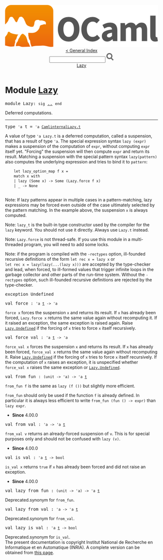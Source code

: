 <!-- ((! set title API !)) ((! set documentation !)) ((! set api !)) ((! set nobreadcrumb !)) -->
<div class="content api"><header><nav class="toc brand"><a class="brand" href="https://ocaml.org/"><img src="colour-logo-gray.svg" class="svg" alt="OCaml"></a></nav><nav class="toc"><a href="index.html">&lt; General Index</a><div class="api_search"><input type="text" name="apisearch" id="api_search" oninput="mySearch(false);" onkeypress="this.oninput();" onclick="this.oninput();" onpaste="this.oninput();">
<img src="search_icon.svg" alt="Search" class="svg" onclick="mySearch(false)"></div>
<div id="search_results"></div><div class="toc_title"><a href="#top">Lazy</a></div><ul></ul></nav></header>

<h1>Module <a href="type_Lazy.html">Lazy</a></h1>

<pre><span id="MODULELazy"><span class="keyword">module</span> Lazy</span>: <code class="code"><span class="keyword">sig</span></code> <a href="Lazy.html">..</a> <code class="code"><span class="keyword">end</span></code></pre><div class="info module top">
<div class="info-desc">
<p>Deferred computations.</p>
</div>
</div>
<hr width="100%">

<pre><span id="TYPEt"><span class="keyword">type</span> <code class="type">'a</code> t</span> = <code class="type">'a <a href="CamlinternalLazy.html#TYPEt">CamlinternalLazy.t</a></code> </pre>
<div class="info ">
<div class="info-desc">
<p>A value of type <code class="code"><span class="keywordsign">'</span>a&nbsp;<span class="constructor">Lazy</span>.t</code> is a deferred computation, called
   a suspension, that has a result of type <code class="code"><span class="keywordsign">'</span>a</code>.  The special
   expression syntax <code class="code"><span class="keyword">lazy</span>&nbsp;(expr)</code> makes a suspension of the
   computation of <code class="code">expr</code>, without computing <code class="code">expr</code> itself yet.
   "Forcing" the suspension will then compute <code class="code">expr</code> and return its
   result. Matching a suspension with the special pattern syntax
   <code class="code"><span class="keyword">lazy</span>(pattern)</code> also computes the underlying expression and
   tries to bind it to <code class="code">pattern</code>:</p>

<pre class="codepre"><code class="code">    <span class="keyword">let</span> lazy_option_map f x =
    <span class="keyword">match</span> x <span class="keyword">with</span>
    <span class="keywordsign">|</span> <span class="keyword">lazy</span> (<span class="constructor">Some</span> x) <span class="keywordsign">-&gt;</span> <span class="constructor">Some</span> (<span class="constructor">Lazy</span>.force f x)
    <span class="keywordsign">|</span> _ <span class="keywordsign">-&gt;</span> <span class="constructor">None</span>
  </code></pre>
<p>Note: If lazy patterns appear in multiple cases in a pattern-matching,
   lazy expressions may be forced even outside of the case ultimately selected
   by the pattern matching. In the example above, the suspension <code class="code">x</code> is always
   computed.</p>

<p>Note: <code class="code">lazy_t</code> is the built-in type constructor used by the compiler
   for the <code class="code"><span class="keyword">lazy</span></code> keyword.  You should not use it directly.  Always use
   <code class="code"><span class="constructor">Lazy</span>.t</code> instead.</p>

<p>Note: <code class="code"><span class="constructor">Lazy</span>.force</code> is not thread-safe.  If you use this module in
   a multi-threaded program, you will need to add some locks.</p>

<p>Note: if the program is compiled with the <code class="code">-rectypes</code> option,
   ill-founded recursive definitions of the form <code class="code"><span class="keyword">let</span>&nbsp;<span class="keyword">rec</span>&nbsp;x&nbsp;=&nbsp;<span class="keyword">lazy</span>&nbsp;x</code>
   or <code class="code"><span class="keyword">let</span>&nbsp;<span class="keyword">rec</span>&nbsp;x&nbsp;=&nbsp;<span class="keyword">lazy</span>(<span class="keyword">lazy</span>(...(<span class="keyword">lazy</span>&nbsp;x)))</code> are accepted by the type-checker
   and lead, when forced, to ill-formed values that trigger infinite
   loops in the garbage collector and other parts of the run-time system.
   Without the <code class="code">-rectypes</code> option, such ill-founded recursive definitions
   are rejected by the type-checker.</p>
</div>
</div>


<pre><span id="EXCEPTIONUndefined"><span class="keyword">exception</span> Undefined</span></pre>

<pre><span id="VALforce"><span class="keyword">val</span> force</span> : <code class="type">'a <a href="Lazy.html#TYPEt">t</a> -&gt; 'a</code></pre><div class="info ">
<div class="info-desc">
<p><code class="code">force&nbsp;x</code> forces the suspension <code class="code">x</code> and returns its result.
   If <code class="code">x</code> has already been forced, <code class="code"><span class="constructor">Lazy</span>.force&nbsp;x</code> returns the
   same value again without recomputing it.  If it raised an exception,
   the same exception is raised again.
   Raise <a href="Lazy.html#EXCEPTIONUndefined"><code class="code"><span class="constructor">Lazy</span>.<span class="constructor">Undefined</span></code></a> if the forcing of <code class="code">x</code> tries to force <code class="code">x</code> itself
   recursively.</p>
</div>
</div>

<pre><span id="VALforce_val"><span class="keyword">val</span> force_val</span> : <code class="type">'a <a href="Lazy.html#TYPEt">t</a> -&gt; 'a</code></pre><div class="info ">
<div class="info-desc">
<p><code class="code">force_val&nbsp;x</code> forces the suspension <code class="code">x</code> and returns its
    result.  If <code class="code">x</code> has already been forced, <code class="code">force_val&nbsp;x</code>
    returns the same value again without recomputing it.
    Raise <a href="Lazy.html#EXCEPTIONUndefined"><code class="code"><span class="constructor">Lazy</span>.<span class="constructor">Undefined</span></code></a> if the forcing of <code class="code">x</code> tries to force <code class="code">x</code> itself
    recursively.
    If the computation of <code class="code">x</code> raises an exception, it is unspecified
    whether <code class="code">force_val&nbsp;x</code> raises the same exception or <a href="Lazy.html#EXCEPTIONUndefined"><code class="code"><span class="constructor">Lazy</span>.<span class="constructor">Undefined</span></code></a>.</p>
</div>
</div>

<pre><span id="VALfrom_fun"><span class="keyword">val</span> from_fun</span> : <code class="type">(unit -&gt; 'a) -&gt; 'a <a href="Lazy.html#TYPEt">t</a></code></pre><div class="info ">
<div class="info-desc">
<p><code class="code">from_fun&nbsp;f</code> is the same as <code class="code"><span class="keyword">lazy</span>&nbsp;(f&nbsp;())</code> but slightly more efficient.</p>

<p><code class="code">from_fun</code> should only be used if the function <code class="code">f</code> is already defined.
    In particular it is always less efficient to write
    <code class="code">from_fun&nbsp;(<span class="keyword">fun</span>&nbsp;()&nbsp;<span class="keywordsign">-&gt;</span>&nbsp;expr)</code> than <code class="code"><span class="keyword">lazy</span>&nbsp;expr</code>.</p>
</div>
<ul class="info-attributes">
<li><b>Since</b> 4.00.0</li>
</ul>
</div>

<pre><span id="VALfrom_val"><span class="keyword">val</span> from_val</span> : <code class="type">'a -&gt; 'a <a href="Lazy.html#TYPEt">t</a></code></pre><div class="info ">
<div class="info-desc">
<p><code class="code">from_val&nbsp;v</code> returns an already-forced suspension of <code class="code">v</code>.
    This is for special purposes only and should not be confused with
    <code class="code"><span class="keyword">lazy</span>&nbsp;(v)</code>.</p>
</div>
<ul class="info-attributes">
<li><b>Since</b> 4.00.0</li>
</ul>
</div>

<pre><span id="VALis_val"><span class="keyword">val</span> is_val</span> : <code class="type">'a <a href="Lazy.html#TYPEt">t</a> -&gt; bool</code></pre><div class="info ">
<div class="info-desc">
<p><code class="code">is_val&nbsp;x</code> returns <code class="code"><span class="keyword">true</span></code> if <code class="code">x</code> has already been forced and
    did not raise an exception.</p>
</div>
<ul class="info-attributes">
<li><b>Since</b> 4.00.0</li>
</ul>
</div>

<pre><span id="VALlazy_from_fun"><span class="keyword">val</span> lazy_from_fun</span> : <code class="type">(unit -&gt; 'a) -&gt; 'a <a href="Lazy.html#TYPEt">t</a></code></pre><div class="info ">
<div class="info-deprecated">
<span class="warning">Deprecated.</span>synonym for <code class="code">from_fun</code>.</div>
</div>

<pre><span id="VALlazy_from_val"><span class="keyword">val</span> lazy_from_val</span> : <code class="type">'a -&gt; 'a <a href="Lazy.html#TYPEt">t</a></code></pre><div class="info ">
<div class="info-deprecated">
<span class="warning">Deprecated.</span>synonym for <code class="code">from_val</code>.</div>
</div>

<pre><span id="VALlazy_is_val"><span class="keyword">val</span> lazy_is_val</span> : <code class="type">'a <a href="Lazy.html#TYPEt">t</a> -&gt; bool</code></pre><div class="info ">
<div class="info-deprecated">
<span class="warning">Deprecated.</span>synonym for <code class="code">is_val</code>.</div>
</div>

<div class="copyright">The present documentation is copyright Institut National de Recherche en Informatique et en Automatique (INRIA). A complete version can be obtained from <a href="http://caml.inria.fr/pub/docs/manual-ocaml/">this page</a>.</div></div>